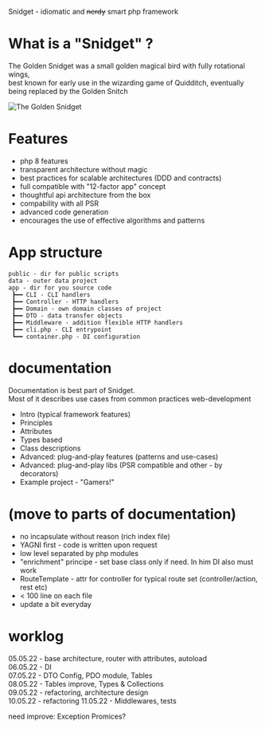 Snidget - idiomatic and ~~nerdy~~ smart php framework

# What is a "Snidget" ?

The Golden Snidget was a small golden magical bird with fully rotational wings,  
best known for early use in the wizarding game of Quidditch, eventually being replaced by the Golden Snitch

![The Golden Snidget](https://static.wikia.nocookie.net/harrypotter/images/4/40/Golden_Snidget_HM_Icon.png/revision/latest/scale-to-width-down/320?cb=20201129013514)

# Features

- php 8 features
- transparent architecture without magic
- best practices for scalable architectures (DDD and contracts)
- full compatible with "12-factor app" concept
- thoughtful api architecture from the box
- compability with all PSR
- advanced code generation
- encourages the use of effective algorithms and patterns

# App structure

    public - dir for public scripts
    data - outer data project
    app - dir for you source code
     ┣━━ CLI - CLI handlers
     ┣━━ Controller - HTTP handlers
     ┣━━ Domain - own domain classes of project
     ┣━━ DTO - data transfer objects
     ┣━━ Middleware - addition flexible HTTP handlers
     ┣━━ cli.php - CLI entrypoint
     ┗━━ container.php - DI configuration

# documentation

Documentation is best part of Snidget.  
Most of it describes use cases from common practices web-development

- Intro (typical framework features)
- Principles
- Attributes
- Types based
- Class descriptions
- Advanced: plug-and-play features (patterns and use-cases)
- Advanced: plug-and-play libs (PSR compatible and other - by decorators)
- Example project - "Gamers!"

# (move to parts of documentation)

- no incapsulate without reason (rich index file)
- YAGNI first - code is written upon request
- low level separated by php modules
- "enrichment" principe - set base class only if need. In him DI also must work
- RouteTemplate - attr for controller for typical route set (controller/action, rest etc)
- < 100 line on each file
- update a bit everyday

# worklog

05.05.22 - base architecture, router with attributes, autoload  
06.05.22 - DI  
07.05.22 - DTO Config, PDO module, Tables  
08.05.22 - Tables improve, Types & Collections  
09.05.22 - refactoring, architecture design  
10.05.22 - refactoring
11.05.22 - Middlewares, tests

need improve:
Exception
Promices?
